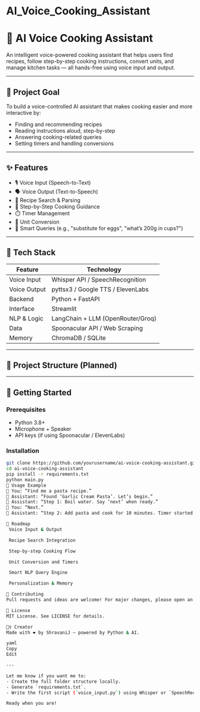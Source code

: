 # AI_Voice_Cooking_Assistant

# 🍳 AI Voice Cooking Assistant

An intelligent voice-powered cooking assistant that helps users find recipes, follow step-by-step cooking instructions, convert units, and manage kitchen tasks — all hands-free using voice input and output.

---

## 🎯 Project Goal

To build a voice-controlled AI assistant that makes cooking easier and more interactive by:
- Finding and recommending recipes
- Reading instructions aloud, step-by-step
- Answering cooking-related queries
- Setting timers and handling conversions

---

## ✨ Features

- 🎙️ Voice Input (Speech-to-Text)
- 🗣️ Voice Output (Text-to-Speech)
- 🍲 Recipe Search & Parsing
- 🔁 Step-by-Step Cooking Guidance
- ⏱️ Timer Management
- 📏 Unit Conversion
- 🧠 Smart Queries (e.g., "substitute for eggs", "what’s 200g in cups?")

---

## 🧰 Tech Stack

| Feature             | Technology                            |
|---------------------|----------------------------------------|
| Voice Input         | Whisper API / SpeechRecognition        |
| Voice Output        | pyttsx3 / Google TTS / ElevenLabs      |
| Backend             | Python + FastAPI                       |
| Interface           | Streamlit                              |
| NLP & Logic         | LangChain + LLM (OpenRouter/Groq)      |
| Data                | Spoonacular API / Web Scraping         |
| Memory              | ChromaDB / SQLite                      |

---

## 📁 Project Structure (Planned)

---

## 🚀 Getting Started

### Prerequisites

- Python 3.8+
- Microphone + Speaker
- API keys (if using Spoonacular / ElevenLabs)

### Installation

```bash
git clone https://github.com/yourusername/ai-voice-cooking-assistant.git
cd ai-voice-cooking-assistant
pip install -r requirements.txt
python main.py
📌 Usage Example
👤 You: “Find me a pasta recipe.”
🤖 Assistant: “Found ‘Garlic Cream Pasta’. Let’s begin.”
🤖 Assistant: “Step 1: Boil water. Say ‘next’ when ready.”
👤 You: “Next.”
🤖 Assistant: “Step 2: Add pasta and cook for 10 minutes. Timer started.”

📅 Roadmap
 Voice Input & Output

 Recipe Search Integration

 Step-by-step Cooking Flow

 Unit Conversion and Timers

 Smart NLP Query Engine

 Personalization & Memory

🤝 Contributing
Pull requests and ideas are welcome! For major changes, please open an issue first to discuss what you would like to change.

📄 License
MIT License. See LICENSE for details.

🙋‍♀️ Creator
Made with ❤️ by ShravaniJ — powered by Python & AI.

yaml
Copy
Edit

---

Let me know if you want me to:
- Create the full folder structure locally.
- Generate `requirements.txt`.
- Write the first script (`voice_input.py`) using Whisper or `SpeechRecognition`.

Ready when you are!
